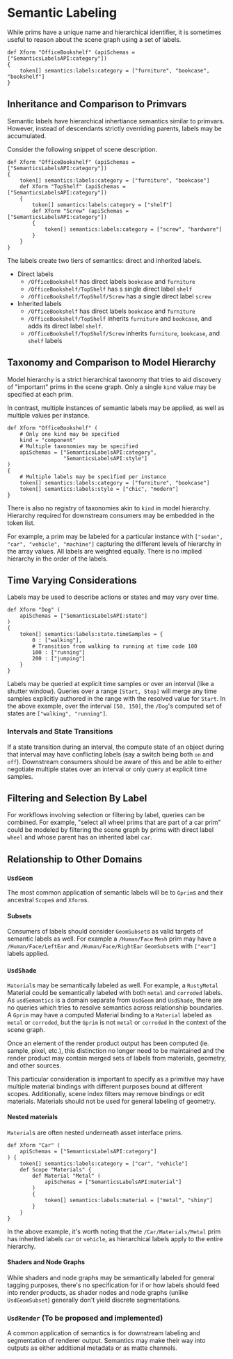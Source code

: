 # Semantic Labeling
While prims have a unique name and hierarchical identifier, it is sometimes
useful to reason about the scene graph using a set of labels.

```
def Xform "OfficeBookshelf" (apiSchemas = ["SemanticsLabelsAPI:category"])
{
    token[] semantics:labels:category = ["furniture", "bookcase", "bookshelf"]
}
```

## Inheritance and Comparison to Primvars
Semantic labels have hierarchical inhertiance semantics similar
to primvars. However, instead of descendants strictly overriding
parents, labels may be accumulated.

Consider the following snippet of scene description.
```
def Xform "OfficeBookshelf" (apiSchemas = ["SemanticsLabelsAPI:category"])
{
    token[] semantics:labels:category = ["furniture", "bookcase"]
    def Xform "TopShelf" (apiSchemas = ["SemanticsLabelsAPI:category"])
    {
        token[] semantics:labels:category = ["shelf"]
        def Xform "Screw" (apiSchemas = ["SemanticsLabelsAPI:category"])
        {
            token[] semantics:labels:category = ["screw", "hardware"]
        }
    }
}
```
The labels create two tiers of semantics: direct and inherited labels.
* Direct labels
    * `/OfficeBookshelf` has direct labels `bookcase` and `furniture`
    * `/OfficeBookshelf/TopShelf` has s single direct label `shelf`
    * `/OfficeBookshelf/TopShelf/Screw` has a single direct label `screw`
* Inherited labels
    * `/OfficeBookshelf` has direct labels `bookcase` and `furniture`
    * `/OfficeBookshelf/TopShelf` inherits `furniture` and
      `bookcase`, and adds its direct label `shelf`.
    * `/OfficeBookshelf/TopShelf/Screw` inherits `furniture`,
      `bookcase`, and `shelf` labels

## Taxonomy and Comparison to Model Hierarchy
Model hierarchy is a strict hierarchical taxonomy that
tries to aid discovery of "important" prims in the scene graph. 
Only a single `kind` value may be specified at each prim.

In contrast, multiple instances of semantic labels may be applied, 
as well as multiple values per instance.

```
def Xform "OfficeBookshelf" (
    # Only one kind may be specified
    kind = "component"
    # Multiple taxonomies may be specified
    apiSchemas = ["SemanticsLabelsAPI:category",
                  "SemanticsLabelsAPI:style"]
)
{
    # Multiple labels may be specified per instance
    token[] semantics:labels:category = ["furniture", "bookcase"]
    token[] semantics:labels:style = ["chic", "modern"]
}
```

There is also no registry of taxonomies akin to `kind` in model
hierarchy. Hierarchy required for downstream consumers may be
embedded in the token list.

For example, a prim may be labeled for a particular instance with
`["sedan", "car", "vehicle", "machine"]` capturing the different 
levels of hierarchy in the array values. All labels are weighted 
equally. There is no implied hierarchy in the order of the labels.

## Time Varying Considerations
Labels may be used to describe actions or states and may vary over time.
```
def Xform "Dog" (
    apiSchemas = ["SemanticsLabelsAPI:state"]
)
{
    token[] semantics:labels:state.timeSamples = {
        0 : ["walking"],
        # Transition from walking to running at time code 100
        100 : ["running"]
        200 : ["jumping"]
    }
}
```
Labels may be queried at explicit time samples or over an interval 
(like a shutter window). Queries over a range `[Start, Stop]` will merge
any time samples explicitly authored in the range with the resolved value
for `Start`. In the above example, over the interval `[50, 150]`, the `/Dog`'s
computed set of states are `["walking", "running"]`.
### Intervals and State Transitions
If a state transition during an interval, the compute state of an object during
that interval may have conflicting labels (say a switch being both `on` and
`off`). Downstream consumers should be aware of this and be able to either
negotiate multiple states over an interval or only query at explicit time
samples.

## Filtering and Selection By Label
For workflows involving selection or filtering by label, queries
can be combined. For example, "select all wheel prims that are part
of a car prim" could be modeled by filtering the scene graph by prims
with direct label `wheel` and whose parent has an inherited label `car`.

## Relationship to Other Domains
### `UsdGeom`
The most common application of semantic labels will be to `Gprim`s and their
ancestral `Scope`s and `Xform`s.
#### Subsets
Consumers of labels should consider `GeomSubset`s as valid targets of semantic
labels as well. For example a `/Human/Face` `Mesh` prim may have a
`/Human/Face/LeftEar` and `/Human/Face/RightEar` `GeomSubset`s with `["ear"]`
labels applied.

### `UsdShade`
`Material`s may be semantically labeled as well. For example, a `RustyMetal`
Material could be semantically labeled with both `metal` and `corroded` labels.
As `usdSemantics` is a domain separate from `UsdGeom` and `UsdShade`, there are
no queries which tries to resolve semantics across relationship boundaries. A
`Gprim` may have a computed Material binding to a `Material` labeled as `metal`
or `corroded`, but the `Gprim` is not `metal` or `corroded` in the context
of the scene graph.

Once an element of the render product output has been computed (ie. sample,
pixel, etc.), this distinction no longer need to be maintained and the
render product may contain merged sets of labels from materials, geometry,
and other sources.

This particular consideration is important to specify as a primitive may have
multiple material bindings with different purposes bound at different scopes.
Additionally, scene index filters may remove bindings or edit materials.
Materials should not be used for general labeling of geometry.

#### Nested materials
`Material`s are often nested underneath asset interface prims.

```
def Xform "Car" (
    apiSchemas = ["SemanticsLabelsAPI:category"]
) {
    token[] semantics:labels:category = ["car", "vehicle"]
    def Scope "Materials" {
        def Material "Metal" (
            apiSchemas = ["SemanticsLabelsAPI:material"]
        )
        {
            token[] semantics:labels:material = ["metal", "shiny"]
        }
    }
}
```
In the above example, it's worth noting that the `/Car/Materials/Metal` prim
has inherited labels `car` or `vehicle`, as hierarchical labels apply to the
entire hierarchy.

#### Shaders and Node Graphs
While shaders and node graphs may be semantically labeled for general tagging
purposes, there's no specification for if or how labels should feed into render 
products, as shader nodes and node graphs (unlike `UsdGeomSubset`) generally
don't yield discrete segmentations.

### `UsdRender` (To be proposed and implemented)
A common application of semantics is for downstream labeling and segmentation
of renderer output. Semantics may make their way into outputs as
either additional metadata or as matte channels.